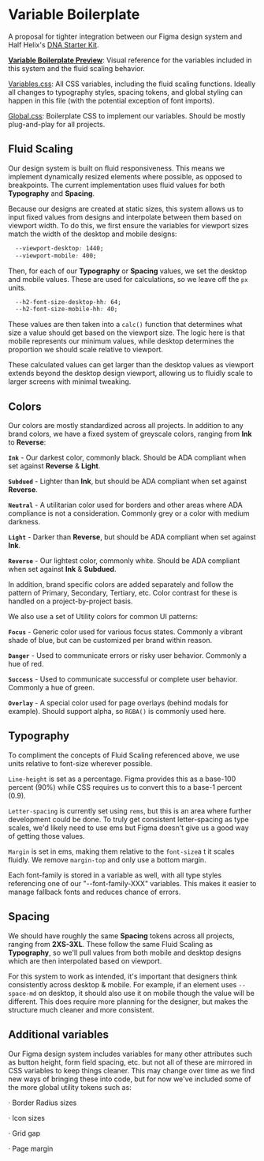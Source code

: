 
# Variable Boilerplate



A proposal for tighter integration between our Figma design system and Half Helix's [DNA Starter Kit](https://github.com/halfhelix/dna "DNA Starter File").

[**Variable Boilerplate Preview**](https://variable-boilerplate.vercel.app/ "Live Preview"): Visual reference for the variables included in this system and the fluid scaling behavior.

[Variables.css](https://github.com/treyhardin/Variable-Boilerplate/blob/main/global.css "Variables CSS"): All CSS variables, including the fluid scaling functions. Ideally all changes to typography styles, spacing tokens, and global styling can happen in this file (with the potential exception of font imports).

[Global.css](https://github.com/treyhardin/Variable-Boilerplate/blob/main/global.css "Global CSS"): Boilerplate CSS to implement our variables. Should be mostly plug-and-play for all projects.




## Fluid Scaling

Our design system is built on fluid responsiveness. This means we implement dynamically resized elements where possible, as opposed to breakpoints. The current implementation uses fluid values for both **Typography** and **Spacing**.

Because our designs are created at static sizes, this system allows us to input fixed values from designs and interpolate between them based on viewport width. To do this, we first ensure the variables for viewport sizes match the width of the desktop and mobile designs:

```css
  --viewport-desktop: 1440;
  --viewport-mobile: 400;
```
Then, for each of our **Typography** or **Spacing** values, we set the desktop and mobile values. These are used for calculations, so we leave off the `px` units.

```css
  --h2-font-size-desktop-hh: 64;
  --h2-font-size-mobile-hh: 40;
```
These values are then taken into a `calc()` function that determines what size a value should get based on the viewport size. The logic here is that mobile represents our minimum values, while desktop determines the proportion we should scale relative to viewport.

These calculated values can get larger than the desktop values as viewport extends beyond the desktop design viewport, allowing us to fluidly scale to larger screens with minimal tweaking. 


## Colors

Our colors are mostly standardized across all projects. In addition to any brand colors, we have a fixed system of greyscale colors, ranging from **Ink** to **Reverse**:

**`Ink`** - Our darkest color, commonly black. Should be ADA compliant when set against **Reverse** & **Light**.

**`Subdued`** - Lighter than **Ink**, but should be ADA compliant when set against **Reverse**.

**`Neutral`** - A utilitarian color used for borders and other areas where ADA compliance is not a consideration. Commonly grey or a color with medium darkness.

**`Light`** - Darker than **Reverse**, but should be ADA compliant when set against **Ink**.

**`Reverse`** - Our lightest color, commonly white. Should be ADA compliant when set against **Ink** & **Subdued**.

In addition, brand specific colors are added separately and follow the pattern of Primary, Secondary, Tertiary, etc. Color contrast for these is handled on a project-by-project basis.

We also use a set of Utility colors for common UI patterns:

**`Focus`** - Generic color used for various focus states. Commonly a vibrant shade of blue, but can be customized per brand within reason.

**`Danger`** - Used to communicate errors or risky user behavior. Commonly a hue of red.

**`Success`** - Used to communicate successful or complete user behavior. Commonly a hue of green.

**`Overlay`** - A special color used for page overlays (behind modals for example). Should support alpha, so `RGBA()` is commonly used here.

## Typography

To compliment the concepts of Fluid Scaling referenced above, we use units relative to font-size wherever possible.

`Line-height` is set as a percentage. Figma provides this as a base-100 percent (90%) while CSS requires us to convert this to a base-1 percent (0.9).

`Letter-spacing` is currently set using `rems`, but this is an area where further development could be done. To truly get consistent letter-spacing as type scales, we'd likely need to use ems but Figma doesn't give us a good way of getting those values.

`Margin` is set in ems, making them relative to the `font-size`a t it scales fluidly. We remove `margin-top` and only use a bottom margin.

Each font-family is stored in a variable as well, with all type styles referencing one of our "--font-family-XXX" variables. This makes it easier to manage fallback fonts and reduces chance of errors.

## Spacing

We should have roughly the same **Spacing** tokens across all projects, ranging from **2XS-3XL**. These follow the same Fluid Scaling as **Typography**, so we'll pull values from both mobile and desktop designs which are then interpolated based on viewport.

For this system to work as intended, it's important that designers think consistently across desktop & mobile. For example, if an element uses `--space-md` on desktop, it should also use it on mobile though the value will be different. This does require more planning for the designer, but makes the structure much cleaner and more consistent.

## Additional variables

Our Figma design system includes variables for many other attributes such as button height, form field spacing, etc. but not all of these are mirrored in CSS variables to keep things cleaner. This may change over time as we find new ways of bringing these into code, but for now we've included some of the more global utility tokens such as:

· Border Radius sizes

· Icon sizes

· Grid gap

· Page margin
